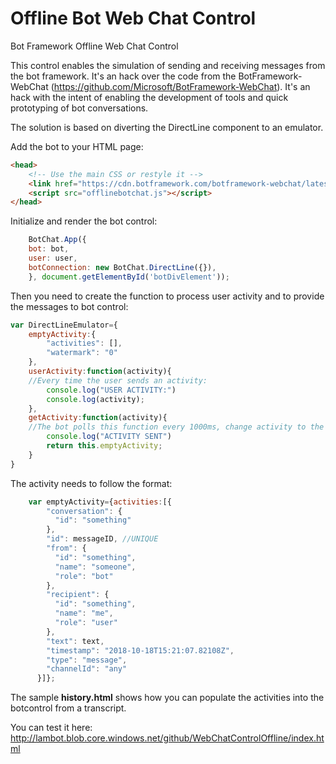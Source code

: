 # Offline Bot Web Chat Control
Bot Framework Offline Web Chat Control

This control enables the simulation of sending and receiving messages from the bot framework.
It's an hack over the code from the BotFramework-WebChat (https://github.com/Microsoft/BotFramework-WebChat). It's an hack with the intent of enabling the development of tools and quick prototyping of bot conversations. 

The solution is based on diverting the DirectLine component to an emulator. 

Add the bot to your HTML page:

```html
<head>
    <!-- Use the main CSS or restyle it -->
    <link href="https://cdn.botframework.com/botframework-webchat/latest/botchat.css" rel="stylesheet" />
    <script src="offlinebotchat.js"></script>
</head>
```

Initialize and render the bot control:

```javascript
    BotChat.App({
    bot: bot,
    user: user,
    botConnection: new BotChat.DirectLine({}),
    }, document.getElementById('botDivElement'));
```



Then you need to create the function to process user activity and to provide the messages to bot control:

```javascript
var DirectLineEmulator={
    emptyActivity:{
        "activities": [],
        "watermark": "0"
    },
    userActivity:function(activity){
    //Every time the user sends an activity: 
        console.log("USER ACTIVITY:")
        console.log(activity);
    },
    getActivity:function(activity){
    //The bot polls this function every 1000ms, change activity to the message you want to display
        console.log("ACTIVITY SENT")
        return this.emptyActivity;
    }
}
```

The activity needs to follow the format:
```javascript
    var emptyActivity={activities:[{
        "conversation": {
          "id": "something"
        },
        "id": messageID, //UNIQUE
        "from": {
          "id": "something",
          "name": "someone",
          "role": "bot"
        },
        "recipient": {
          "id": "something",
          "name": "me",
          "role": "user"
        },
        "text": text,
        "timestamp": "2018-10-18T15:21:07.82108Z",
        "type": "message",
        "channelId": "any"
      }]};
```
The sample **history.html** shows how you can populate the activities into the botcontrol from a transcript.

You can test it here: http://lambot.blob.core.windows.net/github/WebChatControlOffline/index.html 
